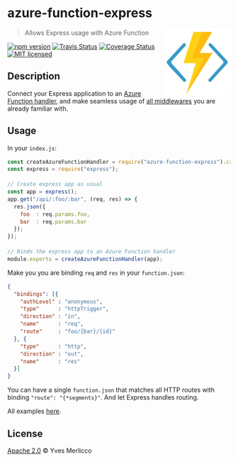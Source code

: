# azure-function-express

<img align="right" alt="Function logo" src="media/function.png" title="Function" width="150"/>

> Allows Express usage with Azure Function

[![npm version](https://img.shields.io/npm/v/azure-function-express.svg)](https://www.npmjs.com/package/azure-function-express)
[![Travis Status](https://img.shields.io/travis/yvele/azure-function-express/master.svg?label=travis)](https://travis-ci.org/yvele/azure-function-express)
[![Coverage Status](https://img.shields.io/codecov/c/github/yvele/azure-function-express/master.svg)](https://codecov.io/github/yvele/azure-function-express)
[![MIT licensed](https://img.shields.io/badge/License-Apache%202.0-blue.svg)](LICENSE)

## Description

Connect your Express application to an [Azure Function handler](https://github.com/Azure/azure-webjobs-sdk-script/wiki/Http-Functions), and make seamless usage of [all middlewares](http://expressjs.com/en/guide/using-middleware.html) you are already familiar with.

## Usage

In your `index.js`:

```js
const createAzureFunctionHandler = require("azure-function-express").createAzureFunctionHandler;
const express = require("express");

// Create express app as usual
const app = express();
app.get("/api/:foo/:bar", (req, res) => {
  res.json({
    foo  : req.params.foo,
    bar  : req.params.bar
  });
});

// Binds the express app to an Azure Function handler
module.exports = createAzureFunctionHandler(app);
```

Make you you are binding `req` and `res` in your `function.json`:

```json
{
  "bindings": [{
    "authLevel" : "anonymous",
    "type"      : "httpTrigger",
    "direction" : "in",
    "name"      : "req",
    "route"     : "foo/{bar}/{id}"
  }, {
    "type"      : "http",
    "direction" : "out",
    "name"      : "res"
  }]
}
```

You can have a single `function.json` that matches all HTTP routes with binding `"route": "{*segments}"`.
And let Express handles routing.

All examples [here](/examples/).

## License

[Apache 2.0](LICENSE) © Yves Merlicco
